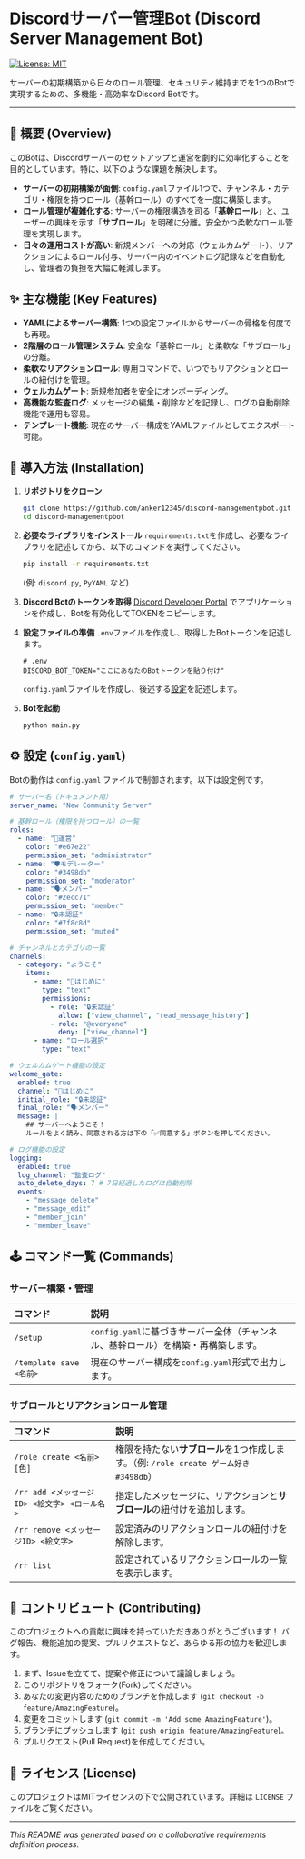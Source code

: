# Discordサーバー管理Bot (Discord Server Management Bot)

[![License: MIT](https://img.shields.io/badge/License-MIT-yellow.svg)](https://opensource.org/licenses/MIT)

サーバーの初期構築から日々のロール管理、セキュリティ維持までを1つのBotで実現するための、多機能・高効率なDiscord Botです。

---

## 📖 概要 (Overview)

このBotは、Discordサーバーのセットアップと運営を劇的に効率化することを目的としています。特に、以下のような課題を解決します。

*   **サーバーの初期構築が面倒**: `config.yaml`ファイル1つで、チャンネル・カテゴリ・権限を持つロール（基幹ロール）のすべてを一度に構築します。
*   **ロール管理が複雑化する**: サーバーの権限構造を司る「**基幹ロール**」と、ユーザーの興味を示す「**サブロール**」を明確に分離。安全かつ柔軟なロール管理を実現します。
*   **日々の運用コストが高い**: 新規メンバーへの対応（ウェルカムゲート）、リアクションによるロール付与、サーバー内のイベントログ記録などを自動化し、管理者の負担を大幅に軽減します。

## ✨ 主な機能 (Key Features)

*   **YAMLによるサーバー構築**: 1つの設定ファイルからサーバーの骨格を何度でも再現。
*   **2階層のロール管理システム**: 安全な「基幹ロール」と柔軟な「サブロール」の分離。
*   **柔軟なリアクションロール**: 専用コマンドで、いつでもリアクションとロールの紐付けを管理。
*   **ウェルカムゲート**: 新規参加者を安全にオンボーディング。
*   **高機能な監査ログ**: メッセージの編集・削除などを記録し、ログの自動削除機能で運用も容易。
*   **テンプレート機能**: 現在のサーバー構成をYAMLファイルとしてエクスポート可能。

## 🚀 導入方法 (Installation)

1.  **リポジトリをクローン**
    ```bash
    git clone https://github.com/anker12345/discord-managementpbot.git
    cd discord-managementpbot
    ```

2.  **必要なライブラリをインストール**
    `requirements.txt`を作成し、必要なライブラリを記述してから、以下のコマンドを実行してください。
    ```bash
    pip install -r requirements.txt
    ```
    (例: `discord.py`, `PyYAML` など)

3.  **Discord Botのトークンを取得**
    [Discord Developer Portal](https://discord.com/developers/applications) でアプリケーションを作成し、Botを有効化してTOKENをコピーします。

4.  **設定ファイルの準備**
    `.env`ファイルを作成し、取得したBotトークンを記述します。
    ```
    # .env
    DISCORD_BOT_TOKEN="ここにあなたのBotトークンを貼り付け"
    ```
    `config.yaml`ファイルを作成し、後述する[設定](#⚙️-設定-configyaml)を記述します。

5.  **Botを起動**
    ```bash
    python main.py
    ```

## ⚙️ 設定 (`config.yaml`)

Botの動作は `config.yaml` ファイルで制御されます。以下は設定例です。

```yaml
# サーバー名（ドキュメント用）
server_name: "New Community Server"

# 基幹ロール（権限を持つロール）の一覧
roles:
  - name: "👑運営"
    color: "#e67e22"
    permission_set: "administrator"
  - name: "🛡️モデレーター"
    color: "#3498db"
    permission_set: "moderator"
  - name: "🗣️メンバー"
    color: "#2ecc71"
    permission_set: "member"
  - name: "🔒未認証"
    color: "#7f8c8d"
    permission_set: "muted"

# チャンネルとカテゴリの一覧
channels:
  - category: "ようこそ"
    items:
      - name: "📜はじめに"
        type: "text"
        permissions:
          - role: "🔒未認証"
            allow: ["view_channel", "read_message_history"]
          - role: "@everyone"
            deny: ["view_channel"]
      - name: "ロール選択"
        type: "text"

# ウェルカムゲート機能の設定
welcome_gate:
  enabled: true
  channel: "📜はじめに"
  initial_role: "🔒未認証"
  final_role: "🗣️メンバー"
  message: |
    ## サーバーへようこそ！
    ルールをよく読み、同意される方は下の「✅同意する」ボタンを押してください。

# ログ機能の設定
logging:
  enabled: true
  log_channel: "監査ログ"
  auto_delete_days: 7 # 7日経過したログは自動削除
  events:
    - "message_delete"
    - "message_edit"
    - "member_join"
    - "member_leave"
```

## 🕹️ コマンド一覧 (Commands)

### サーバー構築・管理

| コマンド | 説明 |
| :--- | :--- |
| `/setup` | `config.yaml`に基づきサーバー全体（チャンネル、基幹ロール）を構築・再構築します。 |
| `/template save <名前>` | 現在のサーバー構成を`config.yaml`形式で出力します。 |

### サブロールとリアクションロール管理

| コマンド | 説明 |
| :--- | :--- |
| `/role create <名前> [色]` | 権限を持たない**サブロール**を1つ作成します。（例: `/role create ゲーム好き #3498db`） |
| `/rr add <メッセージID> <絵文字> <ロール名>` | 指定したメッセージに、リアクションと**サブロール**の紐付けを追加します。 |
| `/rr remove <メッセージID> <絵文字>` | 設定済みのリアクションロールの紐付けを解除します。 |
| `/rr list` | 設定されているリアクションロールの一覧を表示します。 |

## 🤝 コントリビュート (Contributing)

このプロジェクトへの貢献に興味を持っていただきありがとうございます！
バグ報告、機能追加の提案、プルリクエストなど、あらゆる形の協力を歓迎します。

1.  まず、Issueを立てて、提案や修正について議論しましょう。
2.  このリポジトリをフォーク(Fork)してください。
3.  あなたの変更内容のためのブランチを作成します (`git checkout -b feature/AmazingFeature`)。
4.  変更をコミットします (`git commit -m 'Add some AmazingFeature'`)。
5.  ブランチにプッシュします (`git push origin feature/AmazingFeature`)。
6.  プルリクエスト(Pull Request)を作成してください。

## 📜 ライセンス (License)

このプロジェクトはMITライセンスの下で公開されています。詳細は `LICENSE` ファイルをご覧ください。

-----

*This README was generated based on a collaborative requirements definition process.*

